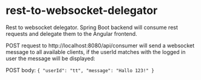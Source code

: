 # rest-to-websocket-delegator
Rest to websocket delegator. Spring Boot backend will consume rest requests and delegate them to the Angular frontend.

POST request to http://localhost:8080/api/consumer will send a websocket message to all available clients, if the userId matches with the logged in user the message will be displayed:

POST body:
`{
    "userId": "tt",
    "message": "Hallo 123!"
}`
